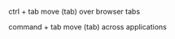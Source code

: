 
ctrl + tab              move (tab) over browser tabs

command + tab           move (tab) across applications
